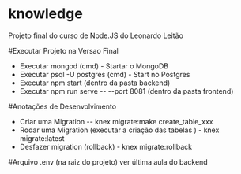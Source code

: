 # knowledge
Projeto final do curso de Node.JS do Leonardo Leitão

#Executar Projeto na Versao Final
* Executar mongod (cmd) - Startar o MongoDB
* Executar psql -U postgres (cmd) - Start no Postgres
* Executar npm start (dentro da pasta backend)
* Executar npm run serve -- --port 8081 (dentro da pasta frontend)

#Anotações de Desenvolvimento
* Criar uma Migration -- knex migrate:make create_table_xxx
* Rodar uma Migration (executar a criação das tabelas ) - knex migrate:latest
* Desfazer migration (rollback) - knex migrate:rollback

#Arquivo .env (na raiz do projeto) ver última aula do backend
